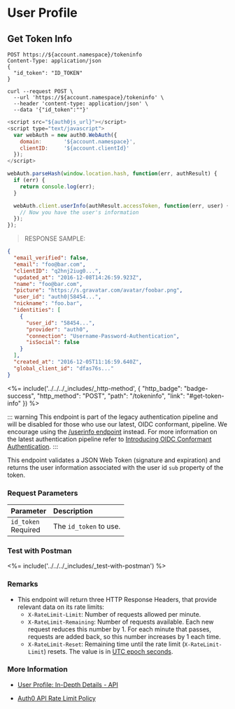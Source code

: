 # User Profile

## Get Token Info

```http
POST https://${account.namespace}/tokeninfo
Content-Type: application/json
{
  "id_token": "ID_TOKEN"
}
```

```shell
curl --request POST \
  --url 'https://${account.namespace}/tokeninfo' \
  --header 'content-type: application/json' \
  --data '{"id_token":""}'
```

```javascript
<script src="${auth0js_url}"></script>
<script type="text/javascript">
  var webAuth = new auth0.WebAuth({
    domain:       '${account.namespace}',
    clientID:     '${account.clientId}'
  });
</script>

webAuth.parseHash(window.location.hash, function(err, authResult) {
  if (err) {
    return console.log(err);
  }

  webAuth.client.userInfo(authResult.accessToken, function(err, user) {
    // Now you have the user's information
  });
});
```

> RESPONSE SAMPLE:

```json
{
  "email_verified": false,
  "email": "foo@bar.com",
  "clientID": "q2hnj2iug0...",
  "updated_at": "2016-12-08T14:26:59.923Z",
  "name": "foo@bar.com",
  "picture": "https://s.gravatar.com/avatar/foobar.png",
  "user_id": "auth0|58454...",
  "nickname": "foo.bar",
  "identities": [
    {
      "user_id": "58454...",
      "provider": "auth0",
      "connection": "Username-Password-Authentication",
      "isSocial": false
    }
  ],
  "created_at": "2016-12-05T11:16:59.640Z",
  "global_client_id": "dfas76s..."
}
```

<%= include('../../../_includes/_http-method', {
  "http_badge": "badge-success",
  "http_method": "POST",
  "path": "/tokeninfo",
  "link": "#get-token-info"
}) %>

::: warning
This endpoint is part of the legacy authentication pipeline and will be disabled for those who use our latest, OIDC conformant, pipeline. We encourage using the [/userinfo endpoint](#get-user-info) instead. For more information on the latest authentication pipeline refer to [Introducing OIDC Conformant Authentication](/api-auth/intro).
:::

This endpoint validates a JSON Web Token (signature and expiration) and returns the user information associated with the user id `sub` property of the token.

### Request Parameters

| Parameter        | Description |
|:-----------------|:------------|
| `id_token` <br/><span class="label label-danger">Required</span> | The `id_token` to use. |

### Test with Postman

<%= include('../../../_includes/_test-with-postman') %>

### Remarks

- This endpoint will return three HTTP Response Headers, that provide relevant data on its rate limits:
  - `X-RateLimit-Limit`: Number of requests allowed per minute.
  - `X-RateLimit-Remaining`: Number of requests available. Each new request reduces this number by 1. For each minute that passes, requests are added back, so this number increases by 1 each time.
  - `X-RateLimit-Reset`: Remaining time until the rate limit (`X-RateLimit-Limit`) resets. The value is in [UTC epoch seconds](https://en.wikipedia.org/wiki/Unix_time).

### More Information

- [User Profile: In-Depth Details - API](/user-profile/user-profile-details#api)

- [Auth0 API Rate Limit Policy](/policies/rate-limits)
